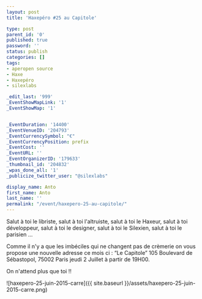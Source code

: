 ```yaml
---
layout: post
title: 'Haxepéro #25 au Capitole'

type: post
parent_id: '0'
published: true
password: ''
status: publish
categories: []
tags:
- aperopen source
- Haxe
- Haxepéro
- silexlabs

_edit_last: '999'
_EventShowMapLink: '1'
_EventShowMap: '1'


_EventDuration: '14400'
_EventVenueID: '204793'
_EventCurrencySymbol: "€"
_EventCurrencyPosition: prefix
_EventCost: ''
_EventURL: ''
_EventOrganizerID: '179633'
_thumbnail_id: '204832'
_wpas_done_all: '1'
_publicize_twitter_user: "@silexlabs"

display_name: Anto
first_name: Anto
last_name: ''
permalink: "/event/haxepero-25-au-capitole/"
---
```


Salut à toi le libriste, salut à toi l'altruiste, salut à toi le Haxeur, salut à toi développeur, salut à toi le designer, salut à toi le Silexien, salut à toi le parisien ...



Comme il n'y a que les imbéciles qui ne changent pas de crèmerie on vous propose une nouvelle adresse ce mois ci
: 
“Le Capitole” 105 Boulevard de Sébastopol, 75002 Paris jeudi 2 Juillet à partir de 19H00.

On n'attend plus que toi !!

![haxepero-25-juin-2015-carre]({{ site.baseurl }}/assets/haxepero-25-juin-2015-carre.png)